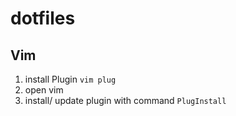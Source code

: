 # dotfiles

## Vim
 1. install Plugin ``vim plug``
 2. open vim
 3. install/ update plugin with command ``PlugInstall``

